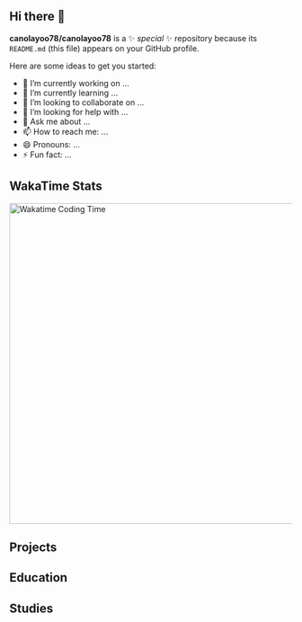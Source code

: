 ## Hi there 👋

**canolayoo78/canolayoo78** is a ✨ _special_ ✨ repository because its `README.md` (this file) appears on your GitHub profile.

Here are some ideas to get you started:

- 🔭 I’m currently working on ...
- 🌱 I’m currently learning ...
- 👯 I’m looking to collaborate on ...
- 🤔 I’m looking for help with ...
- 💬 Ask me about ...
- 📫 How to reach me: ...
- 😄 Pronouns: ...
- ⚡ Fun fact: ...

## WakaTime Stats

<img src="https://github-readme-stats.vercel.app/api/wakatime?username=canolayoo78&layout=compact&theme=tokyonight&hide_border=true" alt="Wakatime Coding Time" width="571px" />

## Projects

## Education

## Studies
